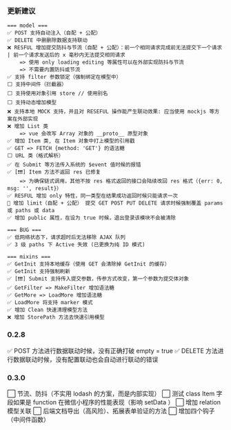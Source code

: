 

### 更新建议
```shell
=== model ===
✅ POST 支持自动注入（自配 + 公配）
✅ DELETE 中删删除数据支持联动
❌ RESFUL 增加提交防抖与节流（自配 + 公配）：前一个相同请求完成前无法提交下一个请求 | 前一个请求发送后的 x 毫秒内无法提交相同请求
    => 使用 only loading editing 等属性可以在外部实现防抖与节流
    => 不需要内置防抖或节流
✅ 支持 filter 参数锁定（强制绑定在模型中）
⬜ 支持中间件（拦截器）
⬜ 支持使用对象引用 store // 使用别名
⬜ 支持动态增加模型
❌ 支持本地 MOCK 支持，并且对 RESEFUL 操作能产生联动效果: 应当使用 mockjs 等方案在外部实现
❌ 增加 List 类
    => vue 会改写 Array 对象的 __proto__ 原型对象
✅ 增加 Item 类, 在 Item 对象中打上模型的引用戳
✅ GET => FETCH {method: 'GET'} 的语法糖
⬜ URL 类（格式解析）
✅ 在 Submit 等方法传入系统的 $event 值时候的报错
✅ [❗❗❗] Item 方法不返回 res 已修复
    => 为确保链式调用，其他不按 res 格式返回的接口会陆续改回 res 格式（{err: 0, msg: '', result}）
✅ RESFUL 增加 only 特性，同一类型在结果成功返回时候只能请求一次
🔶 增加 limit（自配 + 公配） 提交 GET POST PUT DELETE 请求时候强制覆盖 params 或 paths 或 data
✅ 增加 public 属性，在设为 true 时候，退出登录该模块不会被清除

=== BUG ===
✅ 低网络状态下，请求超时后无法移除 AJAX 队列
✅ 3 级 paths 下 Active 失效 (已更换为纯 ID 模式)

=== mixins ===
✅ GetInit 支持本地缓存（使用 GET 会清除掉 GetInit 的缓存）
✅ GetInit 支持强制刷新
✅ [❗❗❗] Submit 支持传入提交参数，传参方式改变，第一个参数为提交体对象
✅ GetFilter => MakeFilter 增加语法糖
✅ GetMore => LoadMore 增加语法糖
✅ LoadMore 将支持 marker 模式
✅ 增加 Clean 快速清理模型方法
❌ 增加 StorePath 方法去快速引用模型
```
### 0.2.8
✅  POST 方法进行数据联动时候，没有正确打破 empty = true
✅  DELETE 方法进行数据联动时候，没有配置联动也会自动进行联动的错误

### 0.3.0
⬜  节流、防抖（不实用 lodash 的方案，而是内部实现）
⬜  测试 class Item 字段如果是 function 在微信小程序的性能表现（影响 setData ）
⬜  增加 relation 模型关联
⬜  后端文档导出（高风险）、拓展表单验证的方法
⬜  增加四个钩子（中间件函数）